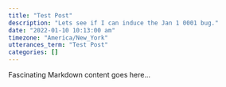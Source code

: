 ```yaml
---
title: "Test Post"
description: "Lets see if I can induce the Jan 1 0001 bug."
date: "2022-01-10 10:13:00 am"
timezone: "America/New_York"
utterances_term: "Test Post"
categories: []
---
```


Fascinating Markdown content goes here...
